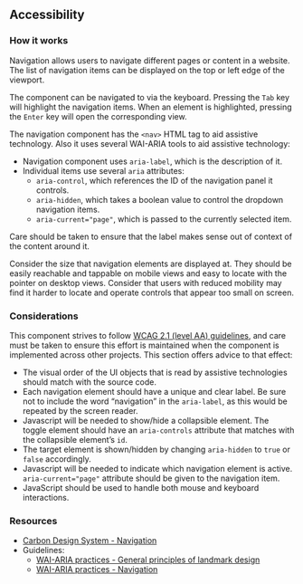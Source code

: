 ## Accessibility

### How it works

Navigation allows users to navigate different pages or content in a website. The list of navigation items can be displayed on the top or left edge of the viewport.

The component can be navigated to via the keyboard. Pressing the `Tab` key will highlight the navigation items. When an element is highlighted, pressing the `Enter` key will open the corresponding view.

The navigation component has the `<nav>` HTML tag to aid assistive technology. Also it uses several WAI-ARIA tools to aid assistive technology:

- Navigation component uses `aria-label`, which is the description of it.
- Individual items use several `aria` attributes:
  - `aria-control`, which references the ID of the navigation panel it controls.
  - `aria-hidden`, which takes a boolean value to control the dropdown navigation items.
  - `aria-current="page"`, which is passed to the currently selected item.

Care should be taken to ensure that the label makes sense out of context of the content around it.

Consider the size that navigation elements are displayed at. They should be easily reachable and tappable on mobile views and easy to locate with the pointer on desktop views. Consider that users with reduced mobility may find it harder to locate and operate controls that appear too small on screen.

### Considerations

This component strives to follow [WCAG 2.1 (level AA) guidelines](https://www.w3.org/TR/WCAG21/), and care must be taken to ensure this effort is maintained when the component is implemented across other projects. This section offers advice to that effect:

- The visual order of the UI objects that is read by assistive technologies should match with the source code.
- Each navigation element should have a unique and clear label. Be sure not to include the word “navigation” in the `aria-label`, as this would be repeated by the screen reader.
- Javascript will be needed to show/hide a collapsible element. The toggle element should have an `aria-controls` attribute that matches with the collapsible element’s `id`.
- The target element is shown/hidden by changing `aria-hidden` to `true` or `false` accordingly.
- Javascript will be needed to indicate which navigation element is active. `aria-current="page"` attribute should be given to the navigation item.
- JavaScript should be used to handle both mouse and keyboard interactions.

### Resources

- [Carbon Design System - Navigation](https://www.carbondesignsystem.com/patterns/global-header/#accessibility)
- Guidelines:
  - [WAI-ARIA practices - General principles of landmark design](https://www.w3.org/TR/wai-aria-practices-1.1/#general-principles-of-landmark-design)
  - [WAI-ARIA practices - Navigation](https://www.w3.org/TR/wai-aria-practices-1.1/#aria_lh_navigation)
